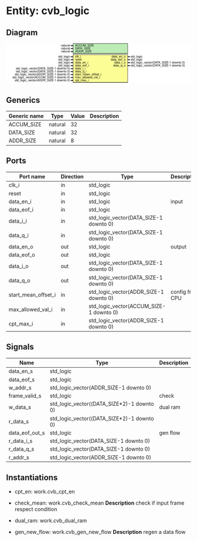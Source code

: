 # Entity: cvb_logic

## Diagram

![Diagram](cvb_logic.svg "Diagram")
## Generics

| Generic name | Type    | Value | Description |
| ------------ | ------- | ----- | ----------- |
| ACCUM_SIZE   | natural | 32    |             |
| DATA_SIZE    | natural | 32    |             |
| ADDR_SIZE    | natural | 8     |             |
## Ports

| Port name           | Direction | Type                                    | Description     |
| ------------------- | --------- | --------------------------------------- | --------------- |
| clk_i               | in        | std_logic                               |                 |
| reset               | in        | std_logic                               |                 |
| data_en_i           | in        | std_logic                               | input           |
| data_eof_i          | in        | std_logic                               |                 |
| data_i_i            | in        | std_logic_vector(DATA_SIZE-1 downto 0)  |                 |
| data_q_i            | in        | std_logic_vector(DATA_SIZE-1 downto 0)  |                 |
| data_en_o           | out       | std_logic                               | output          |
| data_eof_o          | out       | std_logic                               |                 |
| data_i_o            | out       | std_logic_vector(DATA_SIZE-1 downto 0)  |                 |
| data_q_o            | out       | std_logic_vector(DATA_SIZE-1 downto 0)  |                 |
| start_mean_offset_i | in        | std_logic_vector(ADDR_SIZE-1 downto 0)  | config from CPU |
| max_allowed_val_i   | in        | std_logic_vector(ACCUM_SIZE-1 downto 0) |                 |
| cpt_max_i           | in        | std_logic_vector(ADDR_SIZE-1 downto 0)  |                 |
## Signals

| Name           | Type                                       | Description |
| -------------- | ------------------------------------------ | ----------- |
| data_en_s      | std_logic                                  |             |
| data_eof_s     | std_logic                                  |             |
| w_addr_s       | std_logic_vector(ADDR_SIZE-1 downto 0)     |             |
| frame_valid_s  | std_logic                                  | check       |
| w_data_s       | std_logic_vector((DATA_SIZE*2)-1 downto 0) | dual ram    |
| r_data_s       | std_logic_vector((DATA_SIZE*2)-1 downto 0) |             |
| data_eof_out_s | std_logic                                  | gen flow    |
| r_data_i_s     | std_logic_vector(DATA_SIZE-1 downto 0)     |             |
|  r_data_q_s    | std_logic_vector(DATA_SIZE-1 downto 0)     |             |
| r_addr_s       | std_logic_vector(ADDR_SIZE-1 downto 0)     |             |
## Instantiations

- cpt_en: work.cvb_cpt_en
- check_mean: work.cvb_check_mean
**Description**
check if input frame respect condition

- dual_ram: work.cvb_dual_ram
- gen_new_flow: work.cvb_gen_new_flow
**Description**
regen a data flow

